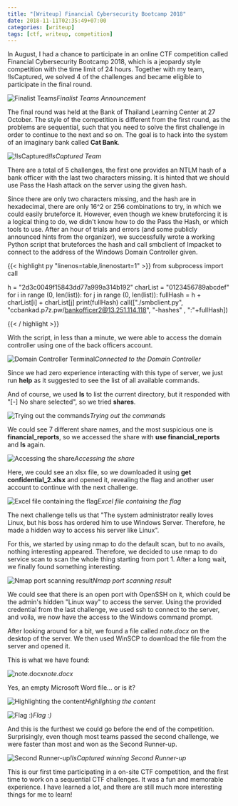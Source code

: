```yaml
---
title: "[Writeup] Financial Cybersecurity Bootcamp 2018"
date: 2018-11-11T02:35:49+07:00
categories: [writeup]
tags: [ctf, writeup, competition]
---
```


In August, I had a chance to participate in an online CTF competition called Financial Cybersecurity Bootcamp 2018, which is a jeopardy style competition with the time limit of 24 hours. Together with my team, !IsCaptured, we solved 4 of the challenges and became eligible to participate in the final round.
<!--more-->

![Finalist Teams](/images/fincybersec2018/fincybersec2018_finalists.jpg)*Finalist Teams Announcement*

The final round was held at the Bank of Thailand Learning Center at 27 October. The style of the competition is different from the first round, as the problems are sequential, such that you need to solve the first challenge in order to continue to the next and so on. The goal is to hack into the system of an imaginary bank called **Cat Bank**.

![!IsCaptured](/images/fincybersec2018/fincybersec2018_team.jpg)*!IsCaptured Team*

There are a total of 5 challenges, the first one provides an NTLM hash of a bank officer with the last two characters missing. It is hinted that we should use Pass the Hash attack on the server using the given hash.

Since there are only two characters missing, and the hash are in hexadecimal, there are only 16^2 or 256 combinations to try, in which we could easily bruteforce it. However, even though we knew bruteforcing it is a logical thing to do, we didn't know how to do the Pass the Hash, or which tools to use. After an hour of trials and errors (and some publicly announced hints from the organizer), we successfully wrote a working Python script that bruteforces the hash and call smbclient of Impacket to connect to the address of the Windows Domain Controller given.

{{< highlight py "linenos=table,linenostart=1" >}}
from subprocess import call

h = "2d3c0049f15843dd77a999a314b192"
charList = "0123456789abcdef"
for i in range (0, len(list)):
    for j in range (0, len(list)):
        fullHash = h + charList[i] + charList[j]
        print(fullHash)
        call(["./smbclient.py", "ccbankad.p7z.pw/bankofficer2@13.251.114.118", "-hashes" , ":"+fullHash])

{{< / highlight >}}

With the script, in less than a minute, we were able to access the domain controller using one of the back officers account.

![Domain Controller Terminal](/images/fincybersec2018/fincybersec2018_1_1.png)*Connected to the Domain Controller*

Since we had zero experience interacting with this type of server, we just run **help** as it suggested to see the list of all available commands.

And of course, we used **ls** to list the current directory, but it responded with "[-] No share selected", so we tried **shares**.

![Trying out the commands](/images/fincybersec2018/fincybersec2018_1_2.png)*Trying out the commands*

We could see 7 different share names, and the most suspicious one is **financial_reports**, so we accessed the share with **use financial_reports** and **ls** again.

![Accessing the share](/images/fincybersec2018/fincybersec2018_1_3.png)*Accessing the share*

Here, we could see an xlsx file, so we downloaded it using **get confidential_2.xlsx** and opened it, revealing the flag and another user account to continue with the next challenge.

![Excel file containing the flag](/images/fincybersec2018/fincybersec2018_1_flag.png)*Excel file containing the flag*

The next challenge tells us that "The system administrator really loves Linux, but his boss has ordered him to use Windows Server. Therefore, he made a hidden way to access his server like Linux".

For this, we started by using nmap to do the default scan, but to no avails, nothing interesting appeared. Therefore, we decided to use nmap to do service scan to scan the whole thing starting from port 1. After a long wait, we finally found something interesting.

![Nmap port scanning result](/images/fincybersec2018/fincybersec2018_2_1.png)*Nmap port scanning result*

We could see that there is an open port with OpenSSH on it, which could be the admin's hidden "Linux way" to access the server. Using the provided credential from the last challenge, we used ssh to connect to the server, and voila, we now have the access to the Windows command prompt.

After looking around for a bit, we found a file called *note.docx* on the desktop of the server. We then used WinSCP to download the file from the server and opened it.

This is what we have found:

![note.docx](/images/fincybersec2018/fincybersec2018_2_2.png)*note.docx*

Yes, an empty Microsoft Word file... or is it?

![Highlighting the content](/images/fincybersec2018/fincybersec2018_2_3.png)*Highlighting the content*

![Flag :)](/images/fincybersec2018/fincybersec2018_2_flag.png)*Flag :)*

And this is the furthest we could go before the end of the competition. Surprisingly, even though most teams passed the second challenge, we were faster than most and won as the Second Runner-up.

![Second Runner-up](/images/fincybersec2018/fincybersec2018_3rdplace.jpg)*!IsCaptured winning Second Runner-up*

This is our first time participating in a on-site CTF competition, and the first time to work on a sequential CTF challenges. It was a fun and memorable experience. I have learned a lot, and there are still much more interesting things for me to learn!
